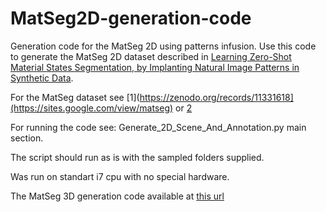 # MatSeg2D-generation-code
Generation code for the MatSeg 2D using patterns infusion.
Use this code to generate the MatSeg 2D dataset described in [Learning Zero-Shot Material States Segmentation, by
Implanting Natural Image Patterns in Synthetic Data](https://arxiv.org/pdf/2403.03309).

For the MatSeg dataset see [1](https://zenodo.org/records/11331618](https://sites.google.com/view/matseg) or [2](https://zenodo.org/records/11331618)

For running the code see: Generate_2D_Scene_And_Annotation.py main section.

The script should run as is with the sampled folders supplied.

Was run on standart i7 cpu with no special hardware.

The MatSeg 3D generation code available at [this url](https://github.com/sagieppel/MatSeg-Synthethic-Dataset-Generation-Script)
